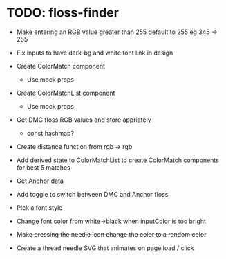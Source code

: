 # TODO: floss-finder

- Make entering an RGB value greater than 255 default to 255 eg 345 -> 255

- Fix inputs to have dark-bg and white font link in design

- Create ColorMatch component
    - Use mock props

- Create ColorMatchList component
    - Use mock props

- Get DMC floss RGB values and store appriately
    - const hashmap?

- Create distance function from rgb -> rgb

- Add derived state to ColorMatchList to create ColorMatch components for best 5 matches

- Get Anchor data

- Add toggle to switch between DMC and Anchor floss

- Pick a font style

- Change font color from white->black when inputColor is too bright

- ~~Make pressing the needle icon change the color to a random color~~

- Create a thread needle SVG that animates on page load / click